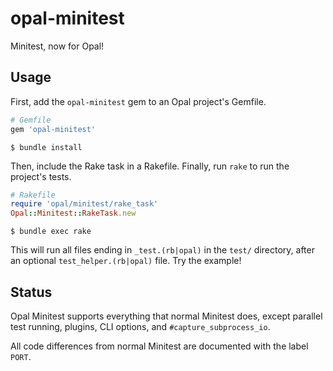 # opal-minitest

Minitest, now for Opal!

## Usage

First, add the `opal-minitest` gem to an Opal project's Gemfile.

```ruby
# Gemfile
gem 'opal-minitest'
```

`$ bundle install`

Then, include the Rake task in a Rakefile. Finally, run `rake` to run the project's tests.

```ruby
# Rakefile
require 'opal/minitest/rake_task'
Opal::Minitest::RakeTask.new
```

`$ bundle exec rake`

This will run all files ending in `_test.(rb|opal)` in the `test/` directory, after an optional `test_helper.(rb|opal)` file. Try the example!

## Status

Opal Minitest supports everything that normal Minitest does, except parallel test running, plugins, CLI options, and `#capture_subprocess_io`.

All code differences from normal Minitest are documented with the label `PORT`.
